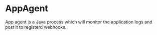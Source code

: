 # AppAgent
App agent is a Java process which will monitor the application logs and post it to registerd webhooks.
